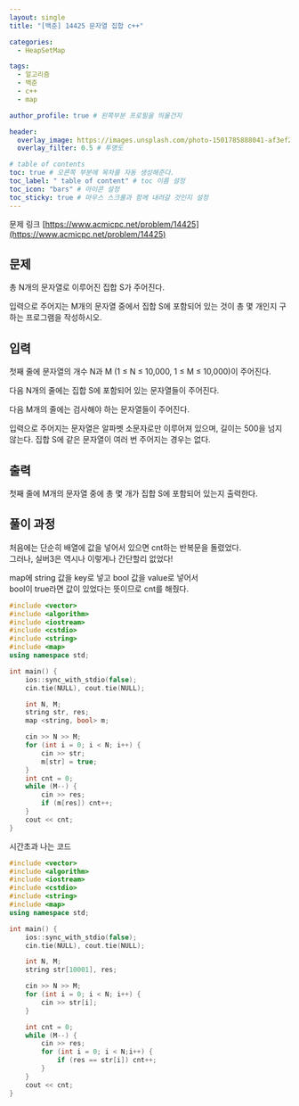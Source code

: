 ```yaml
---
layout: single
title: "[백준] 14425 문자열 집합 c++"

categories:
  - HeapSetMap

tags:
  - 알고리즘
  - 백준
  - c++
  - map

author_profile: true # 왼쪽부분 프로필을 띄울건지

header:
  overlay_image: https://images.unsplash.com/photo-1501785888041-af3ef285b470?ixlib=rb-1.2.1&ixid=eyJhcHBfaWQiOjEyMDd9&auto=format&fit=crop&w=1350&q=80
  overlay_filter: 0.5 # 투명도

# table of contents
toc: true # 오른쪽 부분에 목차를 자동 생성해준다.
toc_label: " table of content" # toc 이름 설정
toc_icon: "bars" # 아이콘 설정
toc_sticky: true # 마우스 스크롤과 함께 내려갈 것인지 설정
---
```


문제 링크 [https://www.acmicpc.net/problem/14425](https://www.acmicpc.net/problem/14425)

## 문제

총 N개의 문자열로 이루어진 집합 S가 주어진다.

입력으로 주어지는 M개의 문자열 중에서 집합 S에 포함되어 있는 것이 총 몇 개인지 구하는 프로그램을 작성하시오.

## 입력

첫째 줄에 문자열의 개수 N과 M (1 ≤ N ≤ 10,000, 1 ≤ M ≤ 10,000)이 주어진다.

다음 N개의 줄에는 집합 S에 포함되어 있는 문자열들이 주어진다.

다음 M개의 줄에는 검사해야 하는 문자열들이 주어진다.

입력으로 주어지는 문자열은 알파벳 소문자로만 이루어져 있으며, 길이는 500을 넘지 않는다. 집합 S에 같은 문자열이 여러 번 주어지는 경우는 없다.

## 출력

첫째 줄에 M개의 문자열 중에 총 몇 개가 집합 S에 포함되어 있는지 출력한다.

## 풀이 과정

처음에는 단순히 배열에 값을 넣어서 있으면 cnt하는 반복문을 돌렸었다.  
그러나, 실버3은 역시나 이렇게나 간단할리 없었다!

map에 string 값을 key로 넣고 bool 값을 value로 넣어서  
bool이 true라면 값이 있었다는 뜻이므로 cnt를 해줬다.

```c++
#include <vector>
#include <algorithm>
#include <iostream>
#include <cstdio>
#include <string>
#include <map>
using namespace std;

int main() {
	ios::sync_with_stdio(false);
	cin.tie(NULL), cout.tie(NULL);

	int N, M;
	string str, res;
	map <string, bool> m;

	cin >> N >> M;
	for (int i = 0; i < N; i++) {
		cin >> str;
		m[str] = true;
	}
	int cnt = 0;
	while (M--) {
		cin >> res;
		if (m[res]) cnt++;
	}
	cout << cnt;
}
```

시간초과 나는 코드

```c++
#include <vector>
#include <algorithm>
#include <iostream>
#include <cstdio>
#include <string>
#include <map>
using namespace std;

int main() {
	ios::sync_with_stdio(false);
	cin.tie(NULL), cout.tie(NULL);

	int N, M;
	string str[10001], res;

	cin >> N >> M;
	for (int i = 0; i < N; i++) {
		cin >> str[i];
	}

	int cnt = 0;
	while (M--) {
		cin >> res;
		for (int i = 0; i < N;i++) {
			if (res == str[i]) cnt++;
		}
	}
	cout << cnt;
}
```
